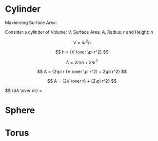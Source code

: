 # Cylinder

Maximising Surface Area:

Consider a cylinder of Volume: V, Surface Area: A, Radius: r and Height: h

$$ V = {\pi r^2h} $$

$$ h = {V \over \pi r^2} $$

$$ A = {2\pi rh + 2\pi r^2} $$

$$ A = {2\pi r {V \over \pi r^2} + 2\pi r^2} $$

$$ A = {2V \over r} + {2\pi r^2} $$

$$ {dA \over dr} = 

# Sphere


# Torus
